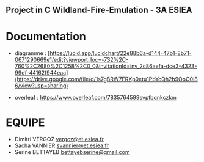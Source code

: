 ## Project in C Wildland-Fire-Emulation - 3A ESIEA 

# Documentation 
- diagramme : [https://lucid.app/lucidchart/22e88b6a-d144-47b1-8b71-0671290669e1/edit?viewport_loc=-732%2C-760%2C2680%2C1258%2C0_0&invitationId=inv_2c86aefa-dce3-4323-99df-44162f944eaa](https://drive.google.com/file/d/1s7g8RW7FRXp0etu1PbYcQh2h9OoO0l86/view?usp=sharing)

- overleaf : https://www.overleaf.com/7835764599svptbqnkczkm

# EQUIPE 
- Dimitri VERGOZ vergoz@et.esiea.fr
- Sacha VANNIER svannier@et.esiea.fr
- Serine BETTAYEB bettayebserine@gmail.com
